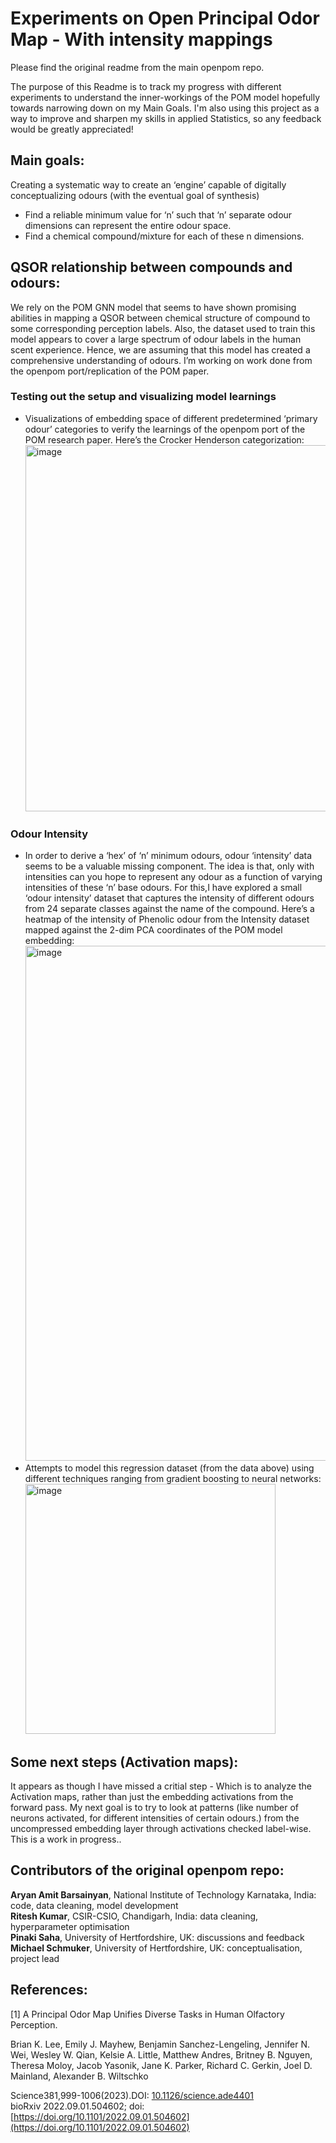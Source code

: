 # Experiments on Open Principal Odor Map - With intensity mappings

Please find the original readme from the main openpom repo.

The purpose of this Readme is to track my progress with different experiments to understand the inner-workings of the POM model hopefully towards narrowing down on my Main Goals. 
I'm also using this project as a way to improve and sharpen my skills in applied Statistics, so any feedback would be greatly appreciated!

## Main goals:
Creating a systematic way to create an ‘engine’ capable of digitally conceptualizing odours (with the eventual goal of synthesis)
 - Find a reliable minimum value for ‘n’ such that ‘n’ separate odour dimensions can represent the entire odour space.
 - Find a chemical compound/mixture for each of these n dimensions.

## QSOR relationship between compounds and odours:
We rely on the POM GNN model that seems to have shown promising abilities in mapping a QSOR between chemical structure of compound to some corresponding perception labels.
Also, the dataset used to train this model appears to cover a large spectrum of odour labels in the human scent experience. Hence, we are assuming that this model has created a comprehensive understanding of odours. I’m working on work done from the openpom port/replication of the POM paper.
   ### Testing out the setup and visualizing model learnings
   - Visualizations of embedding space of different predetermined ‘primary odour’ categories to verify the learnings of the openpom port of the POM research paper. Here’s the Crocker Henderson categorization: <img width="586" alt="image" src="https://github.com/Maadi5/openpom/assets/55384421/d46bda2b-ddf2-4e17-866f-b5a49981f619">
   ### Odour Intensity
   - In order to derive a ‘hex’ of ‘n’ minimum odours, odour ‘intensity’ data seems to be a valuable missing component. The idea is that, only with intensities can you hope to represent any odour as a function of varying intensities of these ‘n’ base odours. 
For this,I have explored a small ‘odour intensity’ dataset that captures the intensity of different odours from 24 separate classes against the name of the compound. Here’s a heatmap of the intensity of Phenolic odour from the Intensity dataset mapped against the 2-dim PCA coordinates of the POM model embedding: <img width="824" alt="image" src="https://github.com/Maadi5/openpom/assets/55384421/3a07bab5-1b8a-4ff6-90ef-4c2b6145ccdb">
   - Attempts to model this regression dataset (from the data above) using different techniques ranging from gradient boosting to neural networks: <img width="400" alt="image" src="https://github.com/Maadi5/openpom/assets/55384421/6316e11c-7813-45f3-b5d3-acdc29087cf3">

## Some next steps (Activation maps):
It appears as though I have missed a critial step - Which is to analyze the Activation maps, rather than just the embedding activations from the forward pass. My next goal is to try to look at patterns (like number of neurons activated, for different intensities of certain odours.) from the uncompressed embedding layer through activations checked label-wise. This is a work in progress..



      
   



## Contributors of the original openpom repo:
**Aryan Amit Barsainyan**, National Institute of Technology Karnataka, India: code, data cleaning, model development<br/>
**Ritesh Kumar**, CSIR-CSIO, Chandigarh, India: data cleaning, hyperparameter optimisation<br/>
**Pinaki Saha**, University of Hertfordshire, UK: discussions and feedback<br/>
**Michael Schmuker**, University of Hertfordshire, UK: conceptualisation, project lead<br/>

## References:
\[1\] A Principal Odor Map Unifies Diverse Tasks in Human Olfactory Perception.<br/>

Brian K. Lee, Emily J. Mayhew, Benjamin Sanchez-Lengeling, Jennifer N. Wei, Wesley W. Qian, Kelsie A. Little, Matthew Andres, Britney B. Nguyen, Theresa Moloy, Jacob Yasonik, Jane K. Parker, Richard C. Gerkin, Joel D. Mainland, Alexander B. Wiltschko<br/>

Science381,999-1006(2023).DOI: [10.1126/science.ade4401](https://doi.org/10.1126/science.ade4401) <br/>
bioRxiv 2022.09.01.504602; doi: [https://doi.org/10.1101/2022.09.01.504602](https://doi.org/10.1101/2022.09.01.504602)

